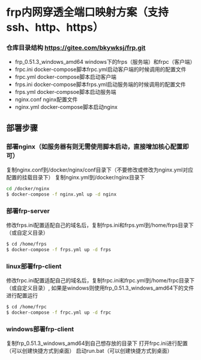 # frp内网穿透全端口映射方案（支持ssh、http、https）

### 仓库目录结构 https://gitee.com/bkywksj/frp.git
- frp_0.51.3_windows_amd64 windows下的frps（服务端）和frpc（客户端）
- frpc.ini docker-compose脚本frpc.yml启动客户端的时候调用的配置文件
- frpc.yml docker-compose脚本启动客户端
- frps.ini docker-compose脚本frps.yml启动服务端的时候调用的配置文件
- frps.yml docker-compsoe脚本启动服务端
- nginx.conf nginx配置文件
- nginx.yml docker-compose脚本启动nginx

## 部署步骤

### 部署nginx（如服务器有则无需使用脚本启动，直接增加核心配置即可）
复制nginx.conf到/docker/nginx/conf目录下（不要修改或修改为nginx.yml对应配置的挂载目录下）
复制nginx.yml到/docker/nginx目录下
```bash
cd /docker/nginx
$ docker-compose -f nginx.yml up -d nginx
```

### 部署frp-server
修改frps.ini配置适配自己的域名后，复制frps.ini和frps.yml到/home/frps目录下（或自定义目录）
```bash
$ cd /home/frps
$ docker-compose -f frps.yml up -d frps
```

### linux部署frp-client
修改frpc.ini配置适配自己的域名后，复制frpc.ini和frpc.yml到/home/frpc目录下（或自定义目录）,
如果是windows则使用frp_0.51.3_windows_amd64下的文件进行配置运行
```bash
$ cd /home/frpc
$ docker-compose -f frpc.yml up -d frpc
```

### windows部署frp-client
复制frp_0.51.3_windows_amd64到自己想存放的目录下
打开frpc.ini进行配置（可以创建快捷方式到桌面）
启动run.bat（可以创建快捷方式到桌面）
